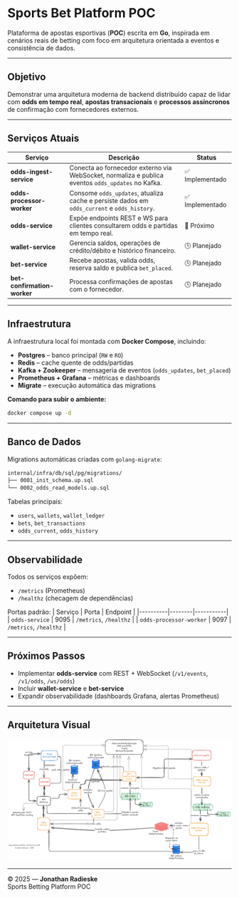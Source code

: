 # Sports Bet Platform POC

Plataforma de apostas esportivas (**POC**) escrita em **Go**, inspirada em cenários reais de betting com foco em arquitetura orientada a eventos e consistência de dados.

---

## Objetivo

Demonstrar uma arquitetura moderna de backend distribuído capaz de lidar com **odds em tempo real**, **apostas transacionais** e **processos assíncronos** de confirmação com fornecedores externos.

---

## Serviços Atuais

| Serviço | Descrição | Status |
|----------|------------|--------|
| **odds-ingest-service** | Conecta ao fornecedor externo via WebSocket, normaliza e publica eventos `odds_updates` no Kafka. | ✅ Implementado |
| **odds-processor-worker** | Consome `odds_updates`, atualiza cache e persiste dados em `odds_current` e `odds_history`. | ✅ Implementado |
| **odds-service** | Expõe endpoints REST e WS para clientes consultarem odds e partidas em tempo real. | 🚧 Próximo |
| **wallet-service** | Gerencia saldos, operações de crédito/débito e histórico financeiro. | 🕓 Planejado |
| **bet-service** | Recebe apostas, valida odds, reserva saldo e publica `bet_placed`. | 🕓 Planejado |
| **bet-confirmation-worker** | Processa confirmações de apostas com o fornecedor. | 🕓 Planejado |

---

## Infraestrutura

A infraestrutura local foi montada com **Docker Compose**, incluindo:

- **Postgres** – banco principal (`RW` e `RO`)
- **Redis** – cache quente de odds/partidas
- **Kafka + Zookeeper** – mensageria de eventos (`odds_updates`, `bet_placed`)
- **Prometheus + Grafana** – métricas e dashboards
- **Migrate** – execução automática das migrations

**Comando para subir o ambiente:**

```bash
docker compose up -d
```

---

## Banco de Dados

Migrations automáticas criadas com `golang-migrate`:

```bash
internal/infra/db/sql/pg/migrations/
├── 0001_init_schema.up.sql
└── 0002_odds_read_models.up.sql
```

Tabelas principais:
- `users`, `wallets`, `wallet_ledger`
- `bets`, `bet_transactions`
- `odds_current`, `odds_history`

---

## Observabilidade

Todos os serviços expõem:
- `/metrics` (Prometheus)
- `/healthz` (checagem de dependências)

Portas padrão:
| Serviço | Porta | Endpoint |
|----------|--------|-----------|
| `odds-service` | 9095 | `/metrics`, `/healthz` |
| `odds-processor-worker` | 9097 | `/metrics`, `/healthz` |

---

## Próximos Passos

- Implementar **odds-service** com REST + WebSocket (`/v1/events`, `/v1/odds`, `/ws/odds`)
- Incluir **wallet-service** e **bet-service**
- Expandir observabilidade (dashboards Grafana, alertas Prometheus)

---

## Arquitetura Visual

![Arquitetura da Plataforma](docs/img/architecture-diagram.png)

---

© 2025 — **Jonathan Radieske**  
Sports Betting Platform POC